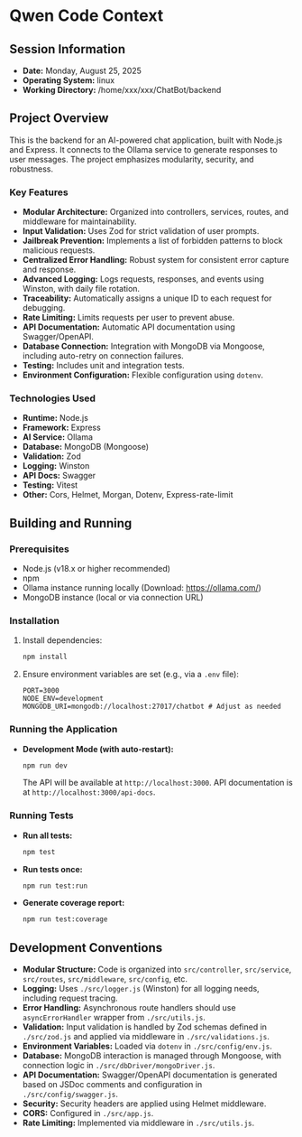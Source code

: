 # Qwen Code Context

## Session Information
- **Date:** Monday, August 25, 2025
- **Operating System:** linux
- **Working Directory:** /home/xxx/xxx/ChatBot/backend

## Project Overview

This is the backend for an AI-powered chat application, built with Node.js and Express. It connects to the Ollama service to generate responses to user messages. The project emphasizes modularity, security, and robustness.

### Key Features
- **Modular Architecture:** Organized into controllers, services, routes, and middleware for maintainability.
- **Input Validation:** Uses Zod for strict validation of user prompts.
- **Jailbreak Prevention:** Implements a list of forbidden patterns to block malicious requests.
- **Centralized Error Handling:** Robust system for consistent error capture and response.
- **Advanced Logging:** Logs requests, responses, and events using Winston, with daily file rotation.
- **Traceability:** Automatically assigns a unique ID to each request for debugging.
- **Rate Limiting:** Limits requests per user to prevent abuse.
- **API Documentation:** Automatic API documentation using Swagger/OpenAPI.
- **Database Connection:** Integration with MongoDB via Mongoose, including auto-retry on connection failures.
- **Testing:** Includes unit and integration tests.
- **Environment Configuration:** Flexible configuration using `dotenv`.

### Technologies Used
- **Runtime:** Node.js
- **Framework:** Express
- **AI Service:** Ollama
- **Database:** MongoDB (Mongoose)
- **Validation:** Zod
- **Logging:** Winston
- **API Docs:** Swagger
- **Testing:** Vitest
- **Other:** Cors, Helmet, Morgan, Dotenv, Express-rate-limit

## Building and Running

### Prerequisites
- Node.js (v18.x or higher recommended)
- npm
- Ollama instance running locally (Download: https://ollama.com/)
- MongoDB instance (local or via connection URL)

### Installation
1. Install dependencies:
   ```bash
   npm install
   ```
2. Ensure environment variables are set (e.g., via a `.env` file):
   ```env
   PORT=3000
   NODE_ENV=development
   MONGODB_URI=mongodb://localhost:27017/chatbot # Adjust as needed
   ```

### Running the Application
- **Development Mode (with auto-restart):**
   ```bash
   npm run dev
   ```
   The API will be available at `http://localhost:3000`. API documentation is at `http://localhost:3000/api-docs`.

### Running Tests
- **Run all tests:**
   ```bash
   npm test
   ```
- **Run tests once:**
   ```bash
   npm run test:run
   ```
- **Generate coverage report:**
   ```bash
   npm run test:coverage
   ```

## Development Conventions

- **Modular Structure:** Code is organized into `src/controller`, `src/service`, `src/routes`, `src/middleware`, `src/config`, etc.
- **Logging:** Uses `./src/logger.js` (Winston) for all logging needs, including request tracing.
- **Error Handling:** Asynchronous route handlers should use `asyncErrorHandler` wrapper from `./src/utils.js`.
- **Validation:** Input validation is handled by Zod schemas defined in `./src/zod.js` and applied via middleware in `./src/validations.js`.
- **Environment Variables:** Loaded via `dotenv` in `./src/config/env.js`.
- **Database:** MongoDB interaction is managed through Mongoose, with connection logic in `./src/dbDriver/mongoDriver.js`.
- **API Documentation:** Swagger/OpenAPI documentation is generated based on JSDoc comments and configuration in `./src/config/swagger.js`.
- **Security:** Security headers are applied using Helmet middleware.
- **CORS:** Configured in `./src/app.js`.
- **Rate Limiting:** Implemented via middleware in `./src/utils.js`.